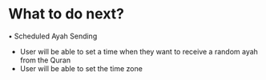 # What to do next?


• Scheduled Ayah Sending
- User will be able to set a time when they want to receive a random ayah from the Quran
- User will be able to set the time zone